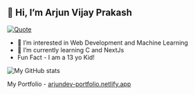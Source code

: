 ## 👋 Hi, I’m Arjun Vijay Prakash

[![Quote](https://quotes-github-readme.vercel.app/api?type=horizontal&?theme=catppuccin)](https://github.com/piyushsuthar/github-readme-quotes)

- 👀 I’m interested in Web Development and Machine Learning
- 🌱 I’m currently learning C and NextJs
- Fun Fact - I am a 13 yo Kid!

![My GitHub stats](https://github-readme-stats.vercel.app/api?username=coderpoop)

My Portfolio - [arjundev-portfolio.netlify.app](https://arjundev-portfolio.netlify.app/)
